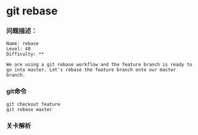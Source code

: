 # git rebase

### 问题描述：

```text
Name: rebase
Level: 40
Difficulty: **

We are using a git rebase workflow and the feature branch is ready to go into master. Let's rebase the feature branch onto our master branch.
```

### git命令

```shell
git checkout feature
git rebase master
```

### 关卡解析

> 